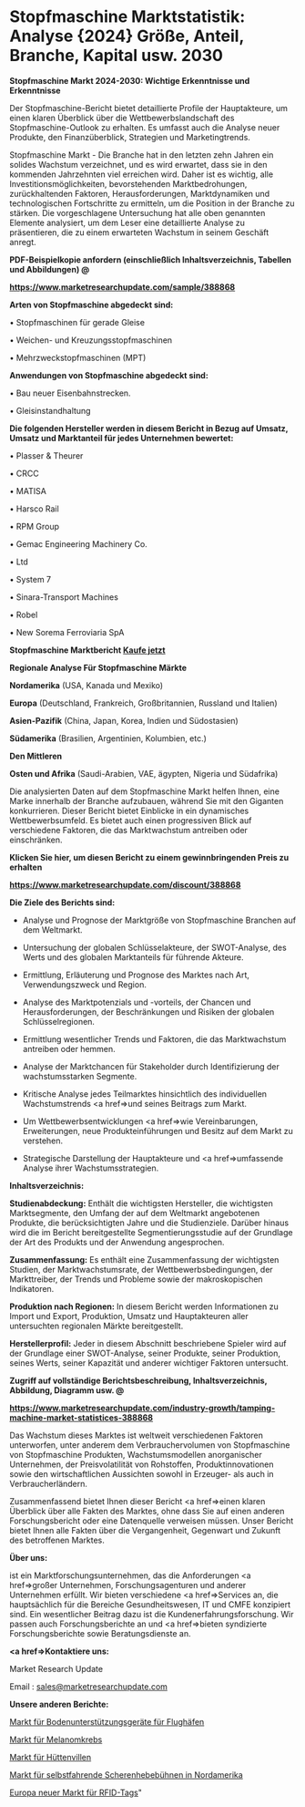 # Stopfmaschine Marktstatistik: Analyse {2024} Größe, Anteil, Branche, Kapital usw. 2030

<strong>Stopfmaschine Markt 2024-2030: Wichtige Erkenntnisse und Erkenntnisse</strong>

Der Stopfmaschine-Bericht bietet detaillierte Profile der Hauptakteure, um einen klaren Überblick über die Wettbewerbslandschaft des Stopfmaschine-Outlook zu erhalten. Es umfasst auch die Analyse neuer Produkte, den Finanzüberblick, Strategien und Marketingtrends.

Stopfmaschine Markt - Die Branche hat in den letzten zehn Jahren ein solides Wachstum verzeichnet, und es wird erwartet, dass sie in den kommenden Jahrzehnten viel erreichen wird. Daher ist es wichtig, alle Investitionsmöglichkeiten, bevorstehenden Marktbedrohungen, zurückhaltenden Faktoren, Herausforderungen, Marktdynamiken und technologischen Fortschritte zu ermitteln, um die Position in der Branche zu stärken. Die vorgeschlagene Untersuchung hat alle oben genannten Elemente analysiert, um dem Leser eine detaillierte Analyse zu präsentieren, die zu einem erwarteten Wachstum in seinem Geschäft anregt.



<strong><b>PDF-Beispielkopie anfordern (einschließlich Inhaltsverzeichnis, Tabellen und Abbildungen) @ </b></strong>

<strong><a href=https://www.marketresearchupdate.com/sample/388868>

<strong>https://www.marketresearchupdate.com/sample/388868</u></a></strong></strong>



<strong>Arten von Stopfmaschine abgedeckt sind:</strong>

• Stopfmaschinen für gerade Gleise

• Weichen- und Kreuzungsstopfmaschinen

• Mehrzweckstopfmaschinen (MPT)



<strong>Anwendungen von Stopfmaschine abgedeckt sind:</strong>

• Bau neuer Eisenbahnstrecken.

• Gleisinstandhaltung



<strong>Die folgenden Hersteller werden in diesem Bericht in Bezug auf Umsatz, Umsatz und Marktanteil für jedes Unternehmen bewertet:</strong>

• Plasser & Theurer

• CRCC

• MATISA

• Harsco Rail

• RPM Group

• Gemac Engineering Machinery Co.

• Ltd

• System 7

• Sinara-Transport Machines

• Robel

• New Sorema Ferroviaria SpA



<strong>Stopfmaschine Marktbericht <a href=https://www.marketresearchupdate.com/buynow/388868>Kaufe jetzt</a></strong>



<strong>Regionale Analyse Für Stopfmaschine Märkte</strong>



<strong>Nordamerika</strong> (USA, Kanada und Mexiko)



<strong>Europa</strong> (Deutschland, Frankreich, Großbritannien, Russland und Italien)



<strong>Asien-Pazifik</strong> (China, Japan, Korea, Indien und Südostasien)



<strong>Südamerika</strong> (Brasilien, Argentinien, Kolumbien, etc.)



<strong>Den Mittleren</strong> 

<strong>Osten und Afrika</strong> (Saudi-Arabien, VAE, ägypten, Nigeria und Südafrika)

Die analysierten Daten auf dem Stopfmaschine Markt helfen Ihnen, eine Marke innerhalb der Branche aufzubauen, während Sie mit den Giganten konkurrieren. Dieser Bericht bietet Einblicke in ein dynamisches Wettbewerbsumfeld. Es bietet auch einen progressiven Blick auf verschiedene Faktoren, die das Marktwachstum antreiben oder einschränken.



<strong>Klicken Sie hier, um diesen Bericht zu einem gewinnbringenden Preis zu erhalten
</strong>

<strong><a href=https://www.marketresearchupdate.com/discount/388868>https://www.marketresearchupdate.com/discount/388868</b></u></strong></a>



<strong>Die Ziele des Berichts sind:</strong>

- Analyse und Prognose der Marktgröße von Stopfmaschine Branchen auf dem Weltmarkt.

- Untersuchung der globalen Schlüsselakteure, der SWOT-Analyse, des Werts und des globalen Marktanteils für führende Akteure.

- Ermittlung, Erläuterung und Prognose des Marktes nach Art, Verwendungszweck und Region.

- Analyse des Marktpotenzials und -vorteils, der Chancen und Herausforderungen, der Beschränkungen und Risiken der globalen Schlüsselregionen.

- Ermittlung wesentlicher Trends und Faktoren, die das Marktwachstum antreiben oder hemmen.

- Analyse der Marktchancen für Stakeholder durch Identifizierung der wachstumsstarken Segmente.

- Kritische Analyse jedes Teilmarktes hinsichtlich des individuellen Wachstumstrends <a href=>und</a> seines Beitrags zum Markt.

- Um Wettbewerbsentwicklungen <a href=>wie</a> Vereinbarungen, Erweiterungen, neue Produkteinführungen und Besitz auf dem Markt zu verstehen.

- Strategische Darstellung der Hauptakteure und <a href=>umfas</a>sende Analyse ihrer Wachstumsstrategien.



<strong>Inhaltsverzeichnis:</strong>



<strong>Studienabdeckung:</strong> Enthält die wichtigsten Hersteller, die wichtigsten Marktsegmente, den Umfang der auf dem Weltmarkt angebotenen Produkte, die berücksichtigten Jahre und die Studienziele. Darüber hinaus wird die im Bericht bereitgestellte Segmentierungsstudie auf der Grundlage der Art des Produkts und der Anwendung angesprochen.



<strong>Zusammenfassung:</strong> Es enthält eine Zusammenfassung der wichtigsten Studien, der Marktwachstumsrate, der Wettbewerbsbedingungen, der Markttreiber, der Trends und Probleme sowie der makroskopischen Indikatoren.



<strong>Produktion nach Regionen:</strong> In diesem Bericht werden Informationen zu Import und Export, Produktion, Umsatz und Hauptakteuren aller untersuchten regionalen Märkte bereitgestellt.



<strong>Herstellerprofil:</strong> Jeder in diesem Abschnitt beschriebene Spieler wird auf der Grundlage einer SWOT-Analyse, seiner Produkte, seiner Produktion, seines Werts, seiner Kapazität und anderer wichtiger Faktoren untersucht.



<strong><b>Zugriff auf vollständige Berichtsbeschreibung, Inhaltsverzeichnis, Abbildung, Diagramm usw. @ </b></strong>

<strong><a href=https://www.marketresearchupdate.com/industry-growth/tamping-machine-market-statistices-388868>https://www.marketresearchupdate.com/industry-growth/tamping-machine-market-statistices-388868</a></strong>

Das Wachstum dieses Marktes ist weltweit verschiedenen Faktoren unterworfen, unter anderem dem Verbrauchervolumen von Stopfmaschine von Stopfmaschine Produkten, Wachstumsmodellen anorganischer Unternehmen, der Preisvolatilität von Rohstoffen, Produktinnovationen sowie den wirtschaftlichen Aussichten sowohl in Erzeuger- als auch in Verbraucherländern.

Zusammenfassend bietet Ihnen dieser Bericht <a href=>einen</a> klaren Überblick über alle Fakten des Marktes, ohne dass Sie auf einen anderen Forschungsbericht oder eine Datenquelle verweisen müssen. Unser Bericht bietet Ihnen alle Fakten über die Vergangenheit, Gegenwart und Zukunft des betroffenen Marktes.



<strong>Über uns:</strong>

 ist ein Marktforschungsunternehmen, das die Anforderungen <a href=>großer</a> Unternehmen, Forschungsagenturen und anderer Unternehmen erfüllt. Wir bieten verschiedene <a href=>Services</a> an, die hauptsächlich für die Bereiche Gesundheitswesen, IT und CMFE konzipiert sind. Ein wesentlicher Beitrag dazu ist die Kundenerfahrungsforschung. Wir passen auch Forschungsberichte an und <a href=>bieten</a> syndizierte Forschungsberichte sowie Beratungsdienste an.



<strong><a href=>Kontaktiere uns:</a></strong>

Market Research Update

Email : sales@marketresearchupdate.com



<strong>Unsere anderen Berichte:</strong>

<a href=https://www.linkedin.com/pulse/airports-ground-support-equipment-market>Markt für Bodenunterstützungsgeräte für Flughäfen</a>

<a href=https://www.linkedin.com/pulse/melanoma-cancer-market-2023-analysis-growth-drivers>Markt für Melanomkrebs</a>

<a href=https://www.linkedin.com/pulse/cabin-villa-market-size-trends-consumption-future>Markt für Hüttenvillen</a>

<a href=https://www.linkedin.com/pulse/north-america-self-propelled-scissor-lift-market>Markt für selbstfahrende Scherenhebebühnen in Nordamerika</a>

<a href=https://www.linkedin.com/pulse/europe-new-rfid-tags-market-current-business-trends-growth>Europa neuer Markt für RFID-Tags</a>"
